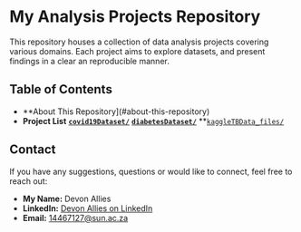 # My Analysis Projects Repository

This repository houses a collection of data analysis projects covering various domains. Each project aims to explore datasets, and present findings in a clear an reproducible manner.

## Table of Contents

* **About This Repository](#about-this-repository)
* **Project List**
	**[`covid19Dataset/`](covid19Dataset/)**
	**[`diabetesDataset/`](diabetesDataset/)**
	**[`kaggleTBData_files/`](kaggleTBData_files/)

## Contact

If you have any suggestions, questions or would like to connect, feel free to reach out:

* **My Name:** Devon Allies
* **LinkedIn:** [Devon Allies on LinkedIn](https://www.linkedin.com/in/devonallies/)
* **Email:** 14467127@sun.ac.za
